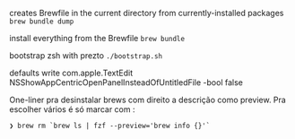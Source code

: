 creates Brewfile in the current directory from currently-installed packages
`brew bundle dump`

install everything from the Brewfile
`brew bundle`

bootstrap zsh with prezto
`./bootstrap.sh`

defaults write com.apple.TextEdit NSShowAppCentricOpenPanelInsteadOfUntitledFile -bool false

One-liner pra desinstalar brews com direito a descrição como preview.
Pra escolher vários é só marcar com <TAB>:

 ```
❯ brew rm `brew ls | fzf --preview='brew info {}'`
```

